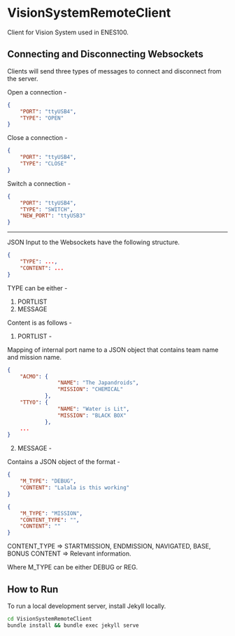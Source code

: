 # VisionSystemRemoteClient
Client for Vision System used in ENES100.

## Connecting and Disconnecting Websockets

Clients will send three types of messages to connect and disconnect from the server.

Open a connection - 
```json
{
    "PORT": "ttyUSB4",
    "TYPE": "OPEN"
}
```

Close a connection - 
```json
{
    "PORT": "ttyUSB4",
    "TYPE": "CLOSE"
}
```

Switch a connection - 
```json
{
    "PORT": "ttyUSB4",
    "TYPE": "SWITCH",
    "NEW_PORT": "ttyUSB3"
}
```
___

JSON Input to the Websockets have the following structure.
```json
{
    "TYPE": ...,
    "CONTENT": ...
}
```
TYPE can be either -

1. PORTLIST
2. MESSAGE

Content is as follows -

1. PORTLIST -

Mapping of internal port name to a JSON object that contains team name and mission name.
```json
{
    "ACMO": {
                "NAME": "The Japandroids",
                "MISSION": "CHEMICAL"
            },
    "TTYO": {
                "NAME": "Water is Lit",
                "MISSION": "BLACK BOX"
            },
    ...
}
```

2. MESSAGE -

Contains a JSON object of the format -

```json
{
    "M_TYPE": "DEBUG",
    "CONTENT": "Lalala is this working"
}
```
```json
{
    "M_TYPE": "MISSION",
    "CONTENT_TYPE": "",
    "CONTENT": ""
}
```
CONTENT_TYPE => STARTMISSION, ENDMISSION, NAVIGATED, BASE, BONUS
CONTENT => Relevant information.

Where M_TYPE can be either DEBUG or REG.

## How to Run

To run a local development server, install Jekyll locally.

```bash
cd VisionSystemRemoteClient
bundle install && bundle exec jekyll serve
```

